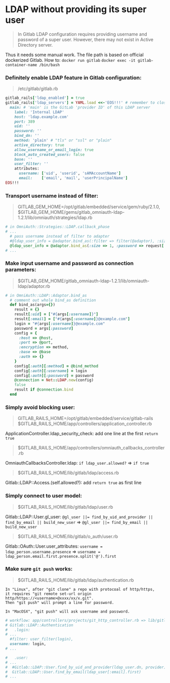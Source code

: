# LDAP without providing its super user

> In Gitlab LDAP configuration requires providing username and password of a super user. However, there may not exist in Active Directory server.

Thus it needs some manual work. The file path is based on official dockerized Gitlab. How to: `docker run gitlab` `docker exec -it gitlab-container-name /bin/bash`

### Definitely enable LDAP feature in Gitlab configuration:

> /etc/gitlab/gitlab.rb

```ruby
gitlab_rails['ldap_enabled'] = true
gitlab_rails['ldap_servers'] = YAML.load <<-'EOS!!!' # remember to close this block with 'EOS' below
  main: # 'main' is the GitLab 'provider ID' of this LDAP server
    label: 'Internal LDAP'
    host: 'ldap.example.com'
    port: 389
    uid: ''
    password: ''
    bind_dn: ''
    method: 'plain' # "tls" or "ssl" or "plain"
    active_directory: true
    allow_username_or_email_login: true
    block_auto_created_users: false
    base: ''
    user_filter: ''
    attributes:
      username: ['uid', 'userid', 'sAMAccountName']
      email:    ['email', 'mail', 'userPrincipalName']
EOS!!!
```

### Transport username instead of filter:

> GITLAB_GEM_HOME=/opt/gitlab/embedded/service/gem/ruby/2.1.0, $GITLAB_GEM_HOME/gems/gitlab_omniauth-ldap-1.2.1/lib/omniauth/strategies/ldap.rb

```ruby
# in OmniAuth::Strategies::LDAP.callback_phase
# ...
  # pass username instead of filter to adapter
  #@ldap_user_info = @adaptor.bind_as(:filter => filter(@adaptor), :size => 1, :password => request['password'])
  @ldap_user_info = @adaptor.bind_as(:size => 1, :password => request['password'], :username => request['username'])
# ...
```

### Make input username and password as connection parameters:

> $GITLAB_GEM_HOME/gitlab_omniauth-ldap-1.2.1/lib/omniauth-ldap/adaptor.rb

```ruby
# in OmniAuth::LDAP::Adaptor.bind_as
  # comment out whole bind_as definition
  def bind_as(args={})
    result = {}
    result[:uid] = ["#{args[:username]}"]
    result[:email] = ["#{args[:username]}@example.com"]
    login = "#{args[:username]}@example.com"
    password = args[:password]
    config = {
      :host => @host,
      :port => @port,
      :encryption => method,
      :base => @base
      :auth => {}
    }
    config[:auth][:method] = @bind_method
    config[:auth][:username] = login
    config[:auth][:password] = password
    @connection = Net::LDAP.new(config)
    false
    result if @connection.bind
  end
```

### Simply avoid blocking user:

> GITLAB_RAILS_HOME=/opt/gitlab/embedded/service/gitlab-rails $GITLAB_RAILS_HOME/app/controllers/application_controller.rb

ApplicationController.ldap_security_check: add one line at the first `return true`

> $GITLAB_RAILS_HOME/app/controllers/omniauth_callbacks_controller.rb

OmniauthCallbacksController.ldap: `if ldap_user.allowed?` => `if true`

> $GITLAB_RAILS_HOME/lib/gitlab/ldap/access.rb

Gitlab::LDAP::Access.(self.allowed?): add `return true` as first line

### Simply connect to user model:

> $GITLAB_RAILS_HOME/lib/gitlab/ldap/user.rb

Gitlab::LDAP::User.gl_user: `@gl_user ||= find_by_uid_and_provider || find_by_email || build_new_user` => `@gl_user ||= find_by_email || build_new_user`

> $GITLAB_RAILS_HOME/lib/gitlab/o_auth/user.rb

Gitlab::OAuth::User.user_attributes: `username = ldap_person.username.presence` => `username = ldap_person.email.first.presence.split('@').first`

### Make sure `git push` works:

> $GITLAB_RAILS_HOME/lib/gitlab/ldap/authentication.rb

```
In "Linux", after "git clone" a repo with protocoal of http/https,
it requires "git remote set-url origin http/https://<username>@xxxx/xx/x.git".
Then "git push" will prompt a line for password.

In "MacOSX", "git push" will ask username and password.
```

```ruby
# workflow: app/controllers/projects/git_http_controller.rb => lib/gitlab/auth.rb => lib/gitlab/ldap/authentication.rb
# Gitlab::LDAP::Authentication
#   .login:
# ...
  #filter: user_filter(login),
  username: login,
# ...

#   .user:
# ...
#  #Gitlab::LDAP::User.find_by_uid_and_provider(ldap_user.dn, provider)
#  Gitlab::LDAP::User.find_by_email(ldap_user[:email].first)
# ...
```

